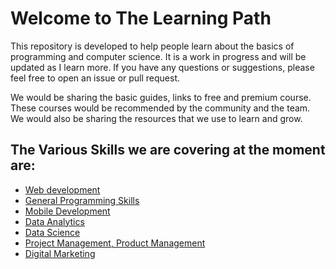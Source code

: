 # Welcome to The Learning Path

This repository is developed to help people learn about the basics of programming and computer science. It is a work in progress and will be updated as I learn more. If you have any questions or suggestions, please feel free to open an issue or pull request.

We would be sharing the basic guides, links to free and premium course. These courses would be recommended by the community and the team. We would also be sharing the resources that we use to learn and grow.

## The Various Skills we are covering at the moment are:

- [Web development](/src/paths/web-development/index.md)
- [General Programming Skills](/src/paths/general-programming-skills/index.md)
- [Mobile Development](/src/paths/mobile-development/index.md)
- [Data Analytics](/src/paths/data-analytics/index.md)
- [Data Science](/src/paths/data-science/index.md)
- [Project Management, Product Management](/src/paths/project-management/index.md)
- [Digital Marketing](/src/paths/digital-marketing/index.md)
